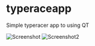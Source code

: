 # typeraceapp

Simple typeracer app to using QT

![Screenshot](https://media.discordapp.net/attachments/316220198250348544/1001594480731889784/unknown.png)
![Screenshot2](https://media.discordapp.net/attachments/316220198250348544/1001596369653481582/unknown.png)

